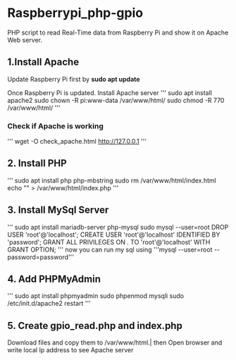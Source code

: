 # Raspberrypi_php-gpio
PHP script to read Real-Time data from Raspberry Pi and show it on Apache Web server.

## 1.Install Apache
Update Raspberry Pi first  by **sudo apt update**

Once Raspberry Pi is updated. Install Apache server
'''
sudo apt install apache2
sudo chown -R pi:www-data /var/www/html/
sudo chmod -R 770 /var/www/html/
'''
### Check if Apache is working
'''
wget -O check_apache.html http://127.0.0.1
'''

## 2. Install PHP
'''
sudo apt install php php-mbstring
sudo rm /var/www/html/index.html
echo "<?php phpinfo ();?>" > /var/www/html/index.php
'''

## 3. Install MySql Server 
'''
sudo apt install mariadb-server php-mysql
sudo mysql --user=root
DROP USER 'root'@'localhost';
CREATE USER 'root'@'localhost' IDENTIFIED BY 'password';
GRANT ALL PRIVILEGES ON *.* TO 'root'@'localhost' WITH GRANT OPTION;
'''
now you can run my sql using '''mysql --user=root --password=password'''

## 4. Add PHPMyAdmin
'''
sudo apt install phpmyadmin
sudo phpenmod mysqli
sudo /etc/init.d/apache2 restart
'''
## 5. Create gpio_read.php and index.php
Download files and copy them to /var/www/html.|
then Open browser  and write local Ip address to see Apache server

